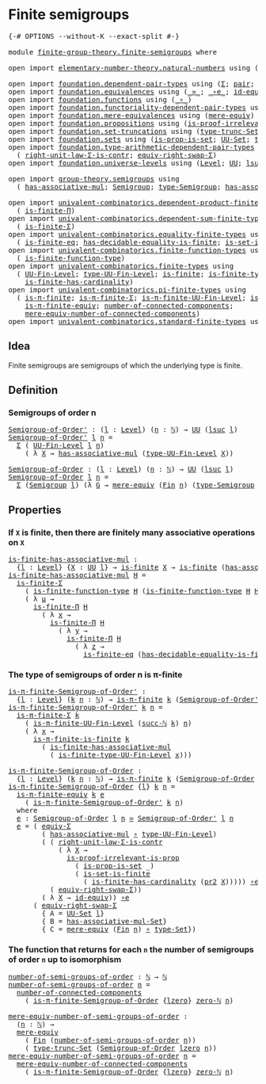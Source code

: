 # Finite semigroups

<pre class="Agda"><a id="30" class="Symbol">{-#</a> <a id="34" class="Keyword">OPTIONS</a> <a id="42" class="Pragma">--without-K</a> <a id="54" class="Pragma">--exact-split</a> <a id="68" class="Symbol">#-}</a>

<a id="73" class="Keyword">module</a> <a id="80" href="finite-group-theory.finite-semigroups.html" class="Module">finite-group-theory.finite-semigroups</a> <a id="118" class="Keyword">where</a>

<a id="125" class="Keyword">open</a> <a id="130" class="Keyword">import</a> <a id="137" href="elementary-number-theory.natural-numbers.html" class="Module">elementary-number-theory.natural-numbers</a> <a id="178" class="Keyword">using</a> <a id="184" class="Symbol">(</a><a id="185" href="elementary-number-theory.natural-numbers.html#1444" class="Datatype">ℕ</a><a id="186" class="Symbol">;</a> <a id="188" href="elementary-number-theory.natural-numbers.html#1478" class="InductiveConstructor">succ-ℕ</a><a id="194" class="Symbol">;</a> <a id="196" href="elementary-number-theory.natural-numbers.html#1465" class="InductiveConstructor">zero-ℕ</a><a id="202" class="Symbol">)</a>

<a id="205" class="Keyword">open</a> <a id="210" class="Keyword">import</a> <a id="217" href="foundation.dependent-pair-types.html" class="Module">foundation.dependent-pair-types</a> <a id="249" class="Keyword">using</a> <a id="255" class="Symbol">(</a><a id="256" href="foundation-core.dependent-pair-types.html#502" class="Record">Σ</a><a id="257" class="Symbol">;</a> <a id="259" href="foundation-core.dependent-pair-types.html#575" class="InductiveConstructor">pair</a><a id="263" class="Symbol">;</a> <a id="265" href="foundation-core.dependent-pair-types.html#592" class="Field">pr1</a><a id="268" class="Symbol">;</a> <a id="270" href="foundation-core.dependent-pair-types.html#604" class="Field">pr2</a><a id="273" class="Symbol">)</a>
<a id="275" class="Keyword">open</a> <a id="280" class="Keyword">import</a> <a id="287" href="foundation.equivalences.html" class="Module">foundation.equivalences</a> <a id="311" class="Keyword">using</a> <a id="317" class="Symbol">(</a><a id="318" href="foundation-core.equivalences.html#1607" class="Function Operator">_≃_</a><a id="321" class="Symbol">;</a> <a id="323" href="foundation-core.equivalences.html#7843" class="Function Operator">_∘e_</a><a id="327" class="Symbol">;</a> <a id="329" href="foundation-core.equivalences.html#2480" class="Function">id-equiv</a><a id="337" class="Symbol">)</a>
<a id="339" class="Keyword">open</a> <a id="344" class="Keyword">import</a> <a id="351" href="foundation.functions.html" class="Module">foundation.functions</a> <a id="372" class="Keyword">using</a> <a id="378" class="Symbol">(</a><a id="379" href="foundation-core.functions.html#407" class="Function Operator">_∘_</a><a id="382" class="Symbol">)</a>
<a id="384" class="Keyword">open</a> <a id="389" class="Keyword">import</a> <a id="396" href="foundation.functoriality-dependent-pair-types.html" class="Module">foundation.functoriality-dependent-pair-types</a> <a id="442" class="Keyword">using</a> <a id="448" class="Symbol">(</a><a id="449" href="foundation-core.functoriality-dependent-pair-types.html#10421" class="Function">equiv-Σ</a><a id="456" class="Symbol">)</a>
<a id="458" class="Keyword">open</a> <a id="463" class="Keyword">import</a> <a id="470" href="foundation.mere-equivalences.html" class="Module">foundation.mere-equivalences</a> <a id="499" class="Keyword">using</a> <a id="505" class="Symbol">(</a><a id="506" href="foundation.mere-equivalences.html#1406" class="Function">mere-equiv</a><a id="516" class="Symbol">)</a>
<a id="518" class="Keyword">open</a> <a id="523" class="Keyword">import</a> <a id="530" href="foundation.propositions.html" class="Module">foundation.propositions</a> <a id="554" class="Keyword">using</a> <a id="560" class="Symbol">(</a><a id="561" href="foundation-core.propositions.html#2978" class="Function">is-proof-irrelevant-is-prop</a><a id="588" class="Symbol">)</a>
<a id="590" class="Keyword">open</a> <a id="595" class="Keyword">import</a> <a id="602" href="foundation.set-truncations.html" class="Module">foundation.set-truncations</a> <a id="629" class="Keyword">using</a> <a id="635" class="Symbol">(</a><a id="636" href="foundation.set-truncations.html#3386" class="Postulate">type-trunc-Set</a><a id="650" class="Symbol">)</a>
<a id="652" class="Keyword">open</a> <a id="657" class="Keyword">import</a> <a id="664" href="foundation.sets.html" class="Module">foundation.sets</a> <a id="680" class="Keyword">using</a> <a id="686" class="Symbol">(</a><a id="687" href="foundation.sets.html#2041" class="Function">is-prop-is-set</a><a id="701" class="Symbol">;</a> <a id="703" href="foundation-core.sets.html#1177" class="Function">UU-Set</a><a id="709" class="Symbol">;</a> <a id="711" href="foundation-core.sets.html#1291" class="Function">type-Set</a><a id="719" class="Symbol">)</a>
<a id="721" class="Keyword">open</a> <a id="726" class="Keyword">import</a> <a id="733" href="foundation.type-arithmetic-dependent-pair-types.html" class="Module">foundation.type-arithmetic-dependent-pair-types</a> <a id="781" class="Keyword">using</a>
  <a id="789" class="Symbol">(</a> <a id="791" href="foundation-core.type-arithmetic-dependent-pair-types.html#4301" class="Function">right-unit-law-Σ-is-contr</a><a id="816" class="Symbol">;</a> <a id="818" href="foundation-core.type-arithmetic-dependent-pair-types.html#11499" class="Function">equiv-right-swap-Σ</a><a id="836" class="Symbol">)</a>
<a id="838" class="Keyword">open</a> <a id="843" class="Keyword">import</a> <a id="850" href="foundation.universe-levels.html" class="Module">foundation.universe-levels</a> <a id="877" class="Keyword">using</a> <a id="883" class="Symbol">(</a><a id="884" href="Agda.Primitive.html#597" class="Postulate">Level</a><a id="889" class="Symbol">;</a> <a id="891" href="foundation-core.universe-levels.html#222" class="Primitive">UU</a><a id="893" class="Symbol">;</a> <a id="895" href="Agda.Primitive.html#780" class="Primitive">lsuc</a><a id="899" class="Symbol">;</a> <a id="901" href="Agda.Primitive.html#764" class="Primitive">lzero</a><a id="906" class="Symbol">)</a>

<a id="909" class="Keyword">open</a> <a id="914" class="Keyword">import</a> <a id="921" href="group-theory.semigroups.html" class="Module">group-theory.semigroups</a> <a id="945" class="Keyword">using</a>
  <a id="953" class="Symbol">(</a> <a id="955" href="group-theory.semigroups.html#465" class="Function">has-associative-mul</a><a id="974" class="Symbol">;</a> <a id="976" href="group-theory.semigroups.html#737" class="Function">Semigroup</a><a id="985" class="Symbol">;</a> <a id="987" href="group-theory.semigroups.html#933" class="Function">type-Semigroup</a><a id="1001" class="Symbol">;</a> <a id="1003" href="group-theory.semigroups.html#611" class="Function">has-associative-mul-Set</a><a id="1026" class="Symbol">)</a>

<a id="1029" class="Keyword">open</a> <a id="1034" class="Keyword">import</a> <a id="1041" href="univalent-combinatorics.dependent-product-finite-types.html" class="Module">univalent-combinatorics.dependent-product-finite-types</a> <a id="1096" class="Keyword">using</a>
  <a id="1104" class="Symbol">(</a> <a id="1106" href="univalent-combinatorics.dependent-product-finite-types.html#709" class="Function">is-finite-Π</a><a id="1117" class="Symbol">)</a>
<a id="1119" class="Keyword">open</a> <a id="1124" class="Keyword">import</a> <a id="1131" href="univalent-combinatorics.dependent-sum-finite-types.html" class="Module">univalent-combinatorics.dependent-sum-finite-types</a> <a id="1182" class="Keyword">using</a>
  <a id="1190" class="Symbol">(</a> <a id="1192" href="univalent-combinatorics.dependent-sum-finite-types.html#2485" class="Function">is-finite-Σ</a><a id="1203" class="Symbol">)</a>
<a id="1205" class="Keyword">open</a> <a id="1210" class="Keyword">import</a> <a id="1217" href="univalent-combinatorics.equality-finite-types.html" class="Module">univalent-combinatorics.equality-finite-types</a> <a id="1263" class="Keyword">using</a>
  <a id="1271" class="Symbol">(</a> <a id="1273" href="univalent-combinatorics.equality-finite-types.html#3315" class="Function">is-finite-eq</a><a id="1285" class="Symbol">;</a> <a id="1287" href="univalent-combinatorics.equality-finite-types.html#1973" class="Function">has-decidable-equality-is-finite</a><a id="1319" class="Symbol">;</a> <a id="1321" href="univalent-combinatorics.equality-finite-types.html#1614" class="Function">is-set-is-finite</a><a id="1337" class="Symbol">)</a>
<a id="1339" class="Keyword">open</a> <a id="1344" class="Keyword">import</a> <a id="1351" href="univalent-combinatorics.finite-function-types.html" class="Module">univalent-combinatorics.finite-function-types</a> <a id="1397" class="Keyword">using</a>
  <a id="1405" class="Symbol">(</a> <a id="1407" href="univalent-combinatorics.finite-function-types.html#823" class="Function">is-finite-function-type</a><a id="1430" class="Symbol">)</a>
<a id="1432" class="Keyword">open</a> <a id="1437" class="Keyword">import</a> <a id="1444" href="univalent-combinatorics.finite-types.html" class="Module">univalent-combinatorics.finite-types</a> <a id="1481" class="Keyword">using</a>
  <a id="1489" class="Symbol">(</a> <a id="1491" href="univalent-combinatorics.finite-types.html#4569" class="Function">UU-Fin-Level</a><a id="1503" class="Symbol">;</a> <a id="1505" href="univalent-combinatorics.finite-types.html#4664" class="Function">type-UU-Fin-Level</a><a id="1522" class="Symbol">;</a> <a id="1524" href="univalent-combinatorics.finite-types.html#3664" class="Function">is-finite</a><a id="1533" class="Symbol">;</a> <a id="1535" href="univalent-combinatorics.finite-types.html#9709" class="Function">is-finite-type-UU-Fin-Level</a><a id="1562" class="Symbol">;</a>
    <a id="1568" href="univalent-combinatorics.finite-types.html#11505" class="Function">is-finite-has-cardinality</a><a id="1593" class="Symbol">)</a>
<a id="1595" class="Keyword">open</a> <a id="1600" class="Keyword">import</a> <a id="1607" href="univalent-combinatorics.pi-finite-types.html" class="Module">univalent-combinatorics.pi-finite-types</a> <a id="1647" class="Keyword">using</a>
  <a id="1655" class="Symbol">(</a> <a id="1657" href="univalent-combinatorics.pi-finite-types.html#8675" class="Function">is-π-finite</a><a id="1668" class="Symbol">;</a> <a id="1670" href="univalent-combinatorics.pi-finite-types.html#34734" class="Function">is-π-finite-Σ</a><a id="1683" class="Symbol">;</a> <a id="1685" href="univalent-combinatorics.pi-finite-types.html#15769" class="Function">is-π-finite-UU-Fin-Level</a><a id="1709" class="Symbol">;</a> <a id="1711" href="univalent-combinatorics.pi-finite-types.html#14674" class="Function">is-π-finite-is-finite</a><a id="1732" class="Symbol">;</a>
    <a id="1738" href="univalent-combinatorics.pi-finite-types.html#10881" class="Function">is-π-finite-equiv</a><a id="1755" class="Symbol">;</a> <a id="1757" href="univalent-combinatorics.pi-finite-types.html#7953" class="Function">number-of-connected-components</a><a id="1787" class="Symbol">;</a>
    <a id="1793" href="univalent-combinatorics.pi-finite-types.html#8118" class="Function">mere-equiv-number-of-connected-components</a><a id="1834" class="Symbol">)</a>
<a id="1836" class="Keyword">open</a> <a id="1841" class="Keyword">import</a> <a id="1848" href="univalent-combinatorics.standard-finite-types.html" class="Module">univalent-combinatorics.standard-finite-types</a> <a id="1894" class="Keyword">using</a> <a id="1900" class="Symbol">(</a><a id="1901" href="univalent-combinatorics.standard-finite-types.html#2085" class="Function">Fin</a><a id="1904" class="Symbol">)</a>
</pre>
## Idea

Finite semigroups are semigroups of which the underlying type is finite.

## Definition

### Semigroups of order n

<pre class="Agda"><a id="Semigroup-of-Order&#39;"></a><a id="2044" href="finite-group-theory.finite-semigroups.html#2044" class="Function">Semigroup-of-Order&#39;</a> <a id="2064" class="Symbol">:</a> <a id="2066" class="Symbol">(</a><a id="2067" href="finite-group-theory.finite-semigroups.html#2067" class="Bound">l</a> <a id="2069" class="Symbol">:</a> <a id="2071" href="Agda.Primitive.html#597" class="Postulate">Level</a><a id="2076" class="Symbol">)</a> <a id="2078" class="Symbol">(</a><a id="2079" href="finite-group-theory.finite-semigroups.html#2079" class="Bound">n</a> <a id="2081" class="Symbol">:</a> <a id="2083" href="elementary-number-theory.natural-numbers.html#1444" class="Datatype">ℕ</a><a id="2084" class="Symbol">)</a> <a id="2086" class="Symbol">→</a> <a id="2088" href="foundation-core.universe-levels.html#222" class="Primitive">UU</a> <a id="2091" class="Symbol">(</a><a id="2092" href="Agda.Primitive.html#780" class="Primitive">lsuc</a> <a id="2097" href="finite-group-theory.finite-semigroups.html#2067" class="Bound">l</a><a id="2098" class="Symbol">)</a>
<a id="2100" href="finite-group-theory.finite-semigroups.html#2044" class="Function">Semigroup-of-Order&#39;</a> <a id="2120" href="finite-group-theory.finite-semigroups.html#2120" class="Bound">l</a> <a id="2122" href="finite-group-theory.finite-semigroups.html#2122" class="Bound">n</a> <a id="2124" class="Symbol">=</a>
  <a id="2128" href="foundation-core.dependent-pair-types.html#502" class="Record">Σ</a> <a id="2130" class="Symbol">(</a> <a id="2132" href="univalent-combinatorics.finite-types.html#4569" class="Function">UU-Fin-Level</a> <a id="2145" href="finite-group-theory.finite-semigroups.html#2120" class="Bound">l</a> <a id="2147" href="finite-group-theory.finite-semigroups.html#2122" class="Bound">n</a><a id="2148" class="Symbol">)</a>
    <a id="2154" class="Symbol">(</a> <a id="2156" class="Symbol">λ</a> <a id="2158" href="finite-group-theory.finite-semigroups.html#2158" class="Bound">X</a> <a id="2160" class="Symbol">→</a> <a id="2162" href="group-theory.semigroups.html#465" class="Function">has-associative-mul</a> <a id="2182" class="Symbol">(</a><a id="2183" href="univalent-combinatorics.finite-types.html#4664" class="Function">type-UU-Fin-Level</a> <a id="2201" href="finite-group-theory.finite-semigroups.html#2158" class="Bound">X</a><a id="2202" class="Symbol">))</a>

<a id="Semigroup-of-Order"></a><a id="2206" href="finite-group-theory.finite-semigroups.html#2206" class="Function">Semigroup-of-Order</a> <a id="2225" class="Symbol">:</a> <a id="2227" class="Symbol">(</a><a id="2228" href="finite-group-theory.finite-semigroups.html#2228" class="Bound">l</a> <a id="2230" class="Symbol">:</a> <a id="2232" href="Agda.Primitive.html#597" class="Postulate">Level</a><a id="2237" class="Symbol">)</a> <a id="2239" class="Symbol">(</a><a id="2240" href="finite-group-theory.finite-semigroups.html#2240" class="Bound">n</a> <a id="2242" class="Symbol">:</a> <a id="2244" href="elementary-number-theory.natural-numbers.html#1444" class="Datatype">ℕ</a><a id="2245" class="Symbol">)</a> <a id="2247" class="Symbol">→</a> <a id="2249" href="foundation-core.universe-levels.html#222" class="Primitive">UU</a> <a id="2252" class="Symbol">(</a><a id="2253" href="Agda.Primitive.html#780" class="Primitive">lsuc</a> <a id="2258" href="finite-group-theory.finite-semigroups.html#2228" class="Bound">l</a><a id="2259" class="Symbol">)</a>
<a id="2261" href="finite-group-theory.finite-semigroups.html#2206" class="Function">Semigroup-of-Order</a> <a id="2280" href="finite-group-theory.finite-semigroups.html#2280" class="Bound">l</a> <a id="2282" href="finite-group-theory.finite-semigroups.html#2282" class="Bound">n</a> <a id="2284" class="Symbol">=</a>
  <a id="2288" href="foundation-core.dependent-pair-types.html#502" class="Record">Σ</a> <a id="2290" class="Symbol">(</a><a id="2291" href="group-theory.semigroups.html#737" class="Function">Semigroup</a> <a id="2301" href="finite-group-theory.finite-semigroups.html#2280" class="Bound">l</a><a id="2302" class="Symbol">)</a> <a id="2304" class="Symbol">(λ</a> <a id="2307" href="finite-group-theory.finite-semigroups.html#2307" class="Bound">G</a> <a id="2309" class="Symbol">→</a> <a id="2311" href="foundation.mere-equivalences.html#1406" class="Function">mere-equiv</a> <a id="2322" class="Symbol">(</a><a id="2323" href="univalent-combinatorics.standard-finite-types.html#2085" class="Function">Fin</a> <a id="2327" href="finite-group-theory.finite-semigroups.html#2282" class="Bound">n</a><a id="2328" class="Symbol">)</a> <a id="2330" class="Symbol">(</a><a id="2331" href="group-theory.semigroups.html#933" class="Function">type-Semigroup</a> <a id="2346" href="finite-group-theory.finite-semigroups.html#2307" class="Bound">G</a><a id="2347" class="Symbol">))</a>
</pre>
## Properties

### If `X` is finite, then there are finitely many associative operations on `X`

<pre class="Agda"><a id="is-finite-has-associative-mul"></a><a id="2460" href="finite-group-theory.finite-semigroups.html#2460" class="Function">is-finite-has-associative-mul</a> <a id="2490" class="Symbol">:</a>
  <a id="2494" class="Symbol">{</a><a id="2495" href="finite-group-theory.finite-semigroups.html#2495" class="Bound">l</a> <a id="2497" class="Symbol">:</a> <a id="2499" href="Agda.Primitive.html#597" class="Postulate">Level</a><a id="2504" class="Symbol">}</a> <a id="2506" class="Symbol">{</a><a id="2507" href="finite-group-theory.finite-semigroups.html#2507" class="Bound">X</a> <a id="2509" class="Symbol">:</a> <a id="2511" href="foundation-core.universe-levels.html#222" class="Primitive">UU</a> <a id="2514" href="finite-group-theory.finite-semigroups.html#2495" class="Bound">l</a><a id="2515" class="Symbol">}</a> <a id="2517" class="Symbol">→</a> <a id="2519" href="univalent-combinatorics.finite-types.html#3664" class="Function">is-finite</a> <a id="2529" href="finite-group-theory.finite-semigroups.html#2507" class="Bound">X</a> <a id="2531" class="Symbol">→</a> <a id="2533" href="univalent-combinatorics.finite-types.html#3664" class="Function">is-finite</a> <a id="2543" class="Symbol">(</a><a id="2544" href="group-theory.semigroups.html#465" class="Function">has-associative-mul</a> <a id="2564" href="finite-group-theory.finite-semigroups.html#2507" class="Bound">X</a><a id="2565" class="Symbol">)</a>
<a id="2567" href="finite-group-theory.finite-semigroups.html#2460" class="Function">is-finite-has-associative-mul</a> <a id="2597" href="finite-group-theory.finite-semigroups.html#2597" class="Bound">H</a> <a id="2599" class="Symbol">=</a>
  <a id="2603" href="univalent-combinatorics.dependent-sum-finite-types.html#2485" class="Function">is-finite-Σ</a>
    <a id="2619" class="Symbol">(</a> <a id="2621" href="univalent-combinatorics.finite-function-types.html#823" class="Function">is-finite-function-type</a> <a id="2645" href="finite-group-theory.finite-semigroups.html#2597" class="Bound">H</a> <a id="2647" class="Symbol">(</a><a id="2648" href="univalent-combinatorics.finite-function-types.html#823" class="Function">is-finite-function-type</a> <a id="2672" href="finite-group-theory.finite-semigroups.html#2597" class="Bound">H</a> <a id="2674" href="finite-group-theory.finite-semigroups.html#2597" class="Bound">H</a><a id="2675" class="Symbol">))</a>
    <a id="2682" class="Symbol">(</a> <a id="2684" class="Symbol">λ</a> <a id="2686" href="finite-group-theory.finite-semigroups.html#2686" class="Bound">μ</a> <a id="2688" class="Symbol">→</a>
      <a id="2696" href="univalent-combinatorics.dependent-product-finite-types.html#709" class="Function">is-finite-Π</a> <a id="2708" href="finite-group-theory.finite-semigroups.html#2597" class="Bound">H</a>
        <a id="2718" class="Symbol">(</a> <a id="2720" class="Symbol">λ</a> <a id="2722" href="finite-group-theory.finite-semigroups.html#2722" class="Bound">x</a> <a id="2724" class="Symbol">→</a>
          <a id="2736" href="univalent-combinatorics.dependent-product-finite-types.html#709" class="Function">is-finite-Π</a> <a id="2748" href="finite-group-theory.finite-semigroups.html#2597" class="Bound">H</a>
            <a id="2762" class="Symbol">(</a> <a id="2764" class="Symbol">λ</a> <a id="2766" href="finite-group-theory.finite-semigroups.html#2766" class="Bound">y</a> <a id="2768" class="Symbol">→</a>
              <a id="2784" href="univalent-combinatorics.dependent-product-finite-types.html#709" class="Function">is-finite-Π</a> <a id="2796" href="finite-group-theory.finite-semigroups.html#2597" class="Bound">H</a>
                <a id="2814" class="Symbol">(</a> <a id="2816" class="Symbol">λ</a> <a id="2818" href="finite-group-theory.finite-semigroups.html#2818" class="Bound">z</a> <a id="2820" class="Symbol">→</a>
                  <a id="2840" href="univalent-combinatorics.equality-finite-types.html#3315" class="Function">is-finite-eq</a> <a id="2853" class="Symbol">(</a><a id="2854" href="univalent-combinatorics.equality-finite-types.html#1973" class="Function">has-decidable-equality-is-finite</a> <a id="2887" href="finite-group-theory.finite-semigroups.html#2597" class="Bound">H</a><a id="2888" class="Symbol">)))))</a>
</pre>
### The type of semigroups of order n is π-finite

<pre class="Agda"><a id="is-π-finite-Semigroup-of-Order&#39;"></a><a id="2958" href="finite-group-theory.finite-semigroups.html#2958" class="Function">is-π-finite-Semigroup-of-Order&#39;</a> <a id="2990" class="Symbol">:</a>
  <a id="2994" class="Symbol">{</a><a id="2995" href="finite-group-theory.finite-semigroups.html#2995" class="Bound">l</a> <a id="2997" class="Symbol">:</a> <a id="2999" href="Agda.Primitive.html#597" class="Postulate">Level</a><a id="3004" class="Symbol">}</a> <a id="3006" class="Symbol">(</a><a id="3007" href="finite-group-theory.finite-semigroups.html#3007" class="Bound">k</a> <a id="3009" href="finite-group-theory.finite-semigroups.html#3009" class="Bound">n</a> <a id="3011" class="Symbol">:</a> <a id="3013" href="elementary-number-theory.natural-numbers.html#1444" class="Datatype">ℕ</a><a id="3014" class="Symbol">)</a> <a id="3016" class="Symbol">→</a> <a id="3018" href="univalent-combinatorics.pi-finite-types.html#8675" class="Function">is-π-finite</a> <a id="3030" href="finite-group-theory.finite-semigroups.html#3007" class="Bound">k</a> <a id="3032" class="Symbol">(</a><a id="3033" href="finite-group-theory.finite-semigroups.html#2044" class="Function">Semigroup-of-Order&#39;</a> <a id="3053" href="finite-group-theory.finite-semigroups.html#2995" class="Bound">l</a> <a id="3055" href="finite-group-theory.finite-semigroups.html#3009" class="Bound">n</a><a id="3056" class="Symbol">)</a>
<a id="3058" href="finite-group-theory.finite-semigroups.html#2958" class="Function">is-π-finite-Semigroup-of-Order&#39;</a> <a id="3090" href="finite-group-theory.finite-semigroups.html#3090" class="Bound">k</a> <a id="3092" href="finite-group-theory.finite-semigroups.html#3092" class="Bound">n</a> <a id="3094" class="Symbol">=</a>
  <a id="3098" href="univalent-combinatorics.pi-finite-types.html#34734" class="Function">is-π-finite-Σ</a> <a id="3112" href="finite-group-theory.finite-semigroups.html#3090" class="Bound">k</a>
    <a id="3118" class="Symbol">(</a> <a id="3120" href="univalent-combinatorics.pi-finite-types.html#15769" class="Function">is-π-finite-UU-Fin-Level</a> <a id="3145" class="Symbol">(</a><a id="3146" href="elementary-number-theory.natural-numbers.html#1478" class="InductiveConstructor">succ-ℕ</a> <a id="3153" href="finite-group-theory.finite-semigroups.html#3090" class="Bound">k</a><a id="3154" class="Symbol">)</a> <a id="3156" href="finite-group-theory.finite-semigroups.html#3092" class="Bound">n</a><a id="3157" class="Symbol">)</a>
    <a id="3163" class="Symbol">(</a> <a id="3165" class="Symbol">λ</a> <a id="3167" href="finite-group-theory.finite-semigroups.html#3167" class="Bound">x</a> <a id="3169" class="Symbol">→</a>
      <a id="3177" href="univalent-combinatorics.pi-finite-types.html#14674" class="Function">is-π-finite-is-finite</a> <a id="3199" href="finite-group-theory.finite-semigroups.html#3090" class="Bound">k</a>
        <a id="3209" class="Symbol">(</a> <a id="3211" href="finite-group-theory.finite-semigroups.html#2460" class="Function">is-finite-has-associative-mul</a>
          <a id="3251" class="Symbol">(</a> <a id="3253" href="univalent-combinatorics.finite-types.html#9709" class="Function">is-finite-type-UU-Fin-Level</a> <a id="3281" href="finite-group-theory.finite-semigroups.html#3167" class="Bound">x</a><a id="3282" class="Symbol">)))</a>

<a id="is-π-finite-Semigroup-of-Order"></a><a id="3287" href="finite-group-theory.finite-semigroups.html#3287" class="Function">is-π-finite-Semigroup-of-Order</a> <a id="3318" class="Symbol">:</a>
  <a id="3322" class="Symbol">{</a><a id="3323" href="finite-group-theory.finite-semigroups.html#3323" class="Bound">l</a> <a id="3325" class="Symbol">:</a> <a id="3327" href="Agda.Primitive.html#597" class="Postulate">Level</a><a id="3332" class="Symbol">}</a> <a id="3334" class="Symbol">(</a><a id="3335" href="finite-group-theory.finite-semigroups.html#3335" class="Bound">k</a> <a id="3337" href="finite-group-theory.finite-semigroups.html#3337" class="Bound">n</a> <a id="3339" class="Symbol">:</a> <a id="3341" href="elementary-number-theory.natural-numbers.html#1444" class="Datatype">ℕ</a><a id="3342" class="Symbol">)</a> <a id="3344" class="Symbol">→</a> <a id="3346" href="univalent-combinatorics.pi-finite-types.html#8675" class="Function">is-π-finite</a> <a id="3358" href="finite-group-theory.finite-semigroups.html#3335" class="Bound">k</a> <a id="3360" class="Symbol">(</a><a id="3361" href="finite-group-theory.finite-semigroups.html#2206" class="Function">Semigroup-of-Order</a> <a id="3380" href="finite-group-theory.finite-semigroups.html#3323" class="Bound">l</a> <a id="3382" href="finite-group-theory.finite-semigroups.html#3337" class="Bound">n</a><a id="3383" class="Symbol">)</a>
<a id="3385" href="finite-group-theory.finite-semigroups.html#3287" class="Function">is-π-finite-Semigroup-of-Order</a> <a id="3416" class="Symbol">{</a><a id="3417" href="finite-group-theory.finite-semigroups.html#3417" class="Bound">l</a><a id="3418" class="Symbol">}</a> <a id="3420" href="finite-group-theory.finite-semigroups.html#3420" class="Bound">k</a> <a id="3422" href="finite-group-theory.finite-semigroups.html#3422" class="Bound">n</a> <a id="3424" class="Symbol">=</a>
  <a id="3428" href="univalent-combinatorics.pi-finite-types.html#10881" class="Function">is-π-finite-equiv</a> <a id="3446" href="finite-group-theory.finite-semigroups.html#3420" class="Bound">k</a> <a id="3448" href="finite-group-theory.finite-semigroups.html#3503" class="Function">e</a>
    <a id="3454" class="Symbol">(</a> <a id="3456" href="finite-group-theory.finite-semigroups.html#2958" class="Function">is-π-finite-Semigroup-of-Order&#39;</a> <a id="3488" href="finite-group-theory.finite-semigroups.html#3420" class="Bound">k</a> <a id="3490" href="finite-group-theory.finite-semigroups.html#3422" class="Bound">n</a><a id="3491" class="Symbol">)</a>
  <a id="3495" class="Keyword">where</a>
  <a id="3503" href="finite-group-theory.finite-semigroups.html#3503" class="Function">e</a> <a id="3505" class="Symbol">:</a> <a id="3507" href="finite-group-theory.finite-semigroups.html#2206" class="Function">Semigroup-of-Order</a> <a id="3526" href="finite-group-theory.finite-semigroups.html#3417" class="Bound">l</a> <a id="3528" href="finite-group-theory.finite-semigroups.html#3422" class="Bound">n</a> <a id="3530" href="foundation-core.equivalences.html#1607" class="Function Operator">≃</a> <a id="3532" href="finite-group-theory.finite-semigroups.html#2044" class="Function">Semigroup-of-Order&#39;</a> <a id="3552" href="finite-group-theory.finite-semigroups.html#3417" class="Bound">l</a> <a id="3554" href="finite-group-theory.finite-semigroups.html#3422" class="Bound">n</a>
  <a id="3558" href="finite-group-theory.finite-semigroups.html#3503" class="Function">e</a> <a id="3560" class="Symbol">=</a> <a id="3562" class="Symbol">(</a> <a id="3564" href="foundation-core.functoriality-dependent-pair-types.html#10421" class="Function">equiv-Σ</a>
        <a id="3580" class="Symbol">(</a> <a id="3582" href="group-theory.semigroups.html#465" class="Function">has-associative-mul</a> <a id="3602" href="foundation-core.functions.html#407" class="Function Operator">∘</a> <a id="3604" href="univalent-combinatorics.finite-types.html#4664" class="Function">type-UU-Fin-Level</a><a id="3621" class="Symbol">)</a>
        <a id="3631" class="Symbol">(</a> <a id="3633" class="Symbol">(</a> <a id="3635" href="foundation-core.type-arithmetic-dependent-pair-types.html#4301" class="Function">right-unit-law-Σ-is-contr</a>
            <a id="3673" class="Symbol">(</a> <a id="3675" class="Symbol">λ</a> <a id="3677" href="finite-group-theory.finite-semigroups.html#3677" class="Bound">X</a> <a id="3679" class="Symbol">→</a>
              <a id="3695" href="foundation-core.propositions.html#2978" class="Function">is-proof-irrelevant-is-prop</a>
                <a id="3739" class="Symbol">(</a> <a id="3741" href="foundation.sets.html#2041" class="Function">is-prop-is-set</a> <a id="3756" class="Symbol">_)</a>
                <a id="3775" class="Symbol">(</a> <a id="3777" href="univalent-combinatorics.equality-finite-types.html#1614" class="Function">is-set-is-finite</a>
                  <a id="3812" class="Symbol">(</a> <a id="3814" href="univalent-combinatorics.finite-types.html#11505" class="Function">is-finite-has-cardinality</a> <a id="3840" class="Symbol">(</a><a id="3841" href="foundation-core.dependent-pair-types.html#604" class="Field">pr2</a> <a id="3845" href="finite-group-theory.finite-semigroups.html#3677" class="Bound">X</a><a id="3846" class="Symbol">)))))</a> <a id="3852" href="foundation-core.equivalences.html#7843" class="Function Operator">∘e</a>
          <a id="3865" class="Symbol">(</a> <a id="3867" href="foundation-core.type-arithmetic-dependent-pair-types.html#11499" class="Function">equiv-right-swap-Σ</a><a id="3885" class="Symbol">))</a>
        <a id="3896" class="Symbol">(</a> <a id="3898" class="Symbol">λ</a> <a id="3900" href="finite-group-theory.finite-semigroups.html#3900" class="Bound">X</a> <a id="3902" class="Symbol">→</a> <a id="3904" href="foundation-core.equivalences.html#2480" class="Function">id-equiv</a><a id="3912" class="Symbol">))</a> <a id="3915" href="foundation-core.equivalences.html#7843" class="Function Operator">∘e</a>
      <a id="3924" class="Symbol">(</a> <a id="3926" href="foundation-core.type-arithmetic-dependent-pair-types.html#11499" class="Function">equiv-right-swap-Σ</a>
        <a id="3953" class="Symbol">{</a> <a id="3955" class="Argument">A</a> <a id="3957" class="Symbol">=</a> <a id="3959" href="foundation-core.sets.html#1177" class="Function">UU-Set</a> <a id="3966" href="finite-group-theory.finite-semigroups.html#3417" class="Bound">l</a><a id="3967" class="Symbol">}</a>
        <a id="3977" class="Symbol">{</a> <a id="3979" class="Argument">B</a> <a id="3981" class="Symbol">=</a> <a id="3983" href="group-theory.semigroups.html#611" class="Function">has-associative-mul-Set</a><a id="4006" class="Symbol">}</a>
        <a id="4016" class="Symbol">{</a> <a id="4018" class="Argument">C</a> <a id="4020" class="Symbol">=</a> <a id="4022" href="foundation.mere-equivalences.html#1406" class="Function">mere-equiv</a> <a id="4033" class="Symbol">(</a><a id="4034" href="univalent-combinatorics.standard-finite-types.html#2085" class="Function">Fin</a> <a id="4038" href="finite-group-theory.finite-semigroups.html#3422" class="Bound">n</a><a id="4039" class="Symbol">)</a> <a id="4041" href="foundation-core.functions.html#407" class="Function Operator">∘</a> <a id="4043" href="foundation-core.sets.html#1291" class="Function">type-Set</a><a id="4051" class="Symbol">})</a>
</pre>
### The function that returns for each `n` the number of semigroups of order `n` up to isomorphism

<pre class="Agda"><a id="number-of-semi-groups-of-order"></a><a id="4167" href="finite-group-theory.finite-semigroups.html#4167" class="Function">number-of-semi-groups-of-order</a> <a id="4198" class="Symbol">:</a> <a id="4200" href="elementary-number-theory.natural-numbers.html#1444" class="Datatype">ℕ</a> <a id="4202" class="Symbol">→</a> <a id="4204" href="elementary-number-theory.natural-numbers.html#1444" class="Datatype">ℕ</a>
<a id="4206" href="finite-group-theory.finite-semigroups.html#4167" class="Function">number-of-semi-groups-of-order</a> <a id="4237" href="finite-group-theory.finite-semigroups.html#4237" class="Bound">n</a> <a id="4239" class="Symbol">=</a>
  <a id="4243" href="univalent-combinatorics.pi-finite-types.html#7953" class="Function">number-of-connected-components</a>
    <a id="4278" class="Symbol">(</a> <a id="4280" href="finite-group-theory.finite-semigroups.html#3287" class="Function">is-π-finite-Semigroup-of-Order</a> <a id="4311" class="Symbol">{</a><a id="4312" href="Agda.Primitive.html#764" class="Primitive">lzero</a><a id="4317" class="Symbol">}</a> <a id="4319" href="elementary-number-theory.natural-numbers.html#1465" class="InductiveConstructor">zero-ℕ</a> <a id="4326" href="finite-group-theory.finite-semigroups.html#4237" class="Bound">n</a><a id="4327" class="Symbol">)</a>

<a id="mere-equiv-number-of-semi-groups-of-order"></a><a id="4330" href="finite-group-theory.finite-semigroups.html#4330" class="Function">mere-equiv-number-of-semi-groups-of-order</a> <a id="4372" class="Symbol">:</a>
  <a id="4376" class="Symbol">(</a><a id="4377" href="finite-group-theory.finite-semigroups.html#4377" class="Bound">n</a> <a id="4379" class="Symbol">:</a> <a id="4381" href="elementary-number-theory.natural-numbers.html#1444" class="Datatype">ℕ</a><a id="4382" class="Symbol">)</a> <a id="4384" class="Symbol">→</a>
  <a id="4388" href="foundation.mere-equivalences.html#1406" class="Function">mere-equiv</a>
    <a id="4403" class="Symbol">(</a> <a id="4405" href="univalent-combinatorics.standard-finite-types.html#2085" class="Function">Fin</a> <a id="4409" class="Symbol">(</a><a id="4410" href="finite-group-theory.finite-semigroups.html#4167" class="Function">number-of-semi-groups-of-order</a> <a id="4441" href="finite-group-theory.finite-semigroups.html#4377" class="Bound">n</a><a id="4442" class="Symbol">))</a>
    <a id="4449" class="Symbol">(</a> <a id="4451" href="foundation.set-truncations.html#3386" class="Postulate">type-trunc-Set</a> <a id="4466" class="Symbol">(</a><a id="4467" href="finite-group-theory.finite-semigroups.html#2206" class="Function">Semigroup-of-Order</a> <a id="4486" href="Agda.Primitive.html#764" class="Primitive">lzero</a> <a id="4492" href="finite-group-theory.finite-semigroups.html#4377" class="Bound">n</a><a id="4493" class="Symbol">))</a>
<a id="4496" href="finite-group-theory.finite-semigroups.html#4330" class="Function">mere-equiv-number-of-semi-groups-of-order</a> <a id="4538" href="finite-group-theory.finite-semigroups.html#4538" class="Bound">n</a> <a id="4540" class="Symbol">=</a>
  <a id="4544" href="univalent-combinatorics.pi-finite-types.html#8118" class="Function">mere-equiv-number-of-connected-components</a>
    <a id="4590" class="Symbol">(</a> <a id="4592" href="finite-group-theory.finite-semigroups.html#3287" class="Function">is-π-finite-Semigroup-of-Order</a> <a id="4623" class="Symbol">{</a><a id="4624" href="Agda.Primitive.html#764" class="Primitive">lzero</a><a id="4629" class="Symbol">}</a> <a id="4631" href="elementary-number-theory.natural-numbers.html#1465" class="InductiveConstructor">zero-ℕ</a> <a id="4638" href="finite-group-theory.finite-semigroups.html#4538" class="Bound">n</a><a id="4639" class="Symbol">)</a>
</pre>